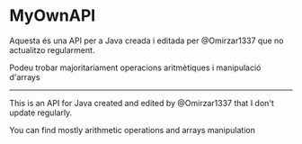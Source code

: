 # MyOwnAPI

Aquesta és una API per a Java creada i editada per @Omirzar1337 que no actualitzo regularment.

Podeu trobar majoritariament operacions aritmètiques i manipulació d'arrays

----------

This is an API for Java created and edited by @Omirzar1337 that I don't update regularly.

You can find mostly arithmetic operations and arrays manipulation
